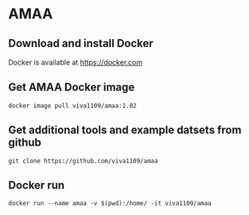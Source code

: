 # AMAA
## Download and install Docker
Docker is available at https://docker.com
## Get AMAA Docker image
    docker image pull viva1109/amaa:1.02
## Get additional tools and example datsets from github
    git clone https://github.com/viva1109/amaa
## Docker run
    docker run --name amaa -v $(pwd):/home/ -it viva1109/amaa
